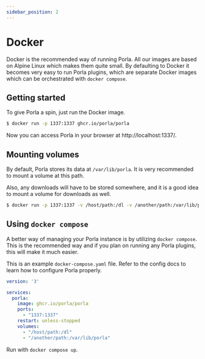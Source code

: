 ```yaml
---
sidebar_position: 2
---
```


# Docker

Docker is the recommended way of running Porla. All our images are based on
Alpine Linux which makes them quite small. By defaulting to Docker it becomes
very easy to run Porla plugins, which are separate Docker images which can be
orchestrated with `docker compose`.

## Getting started

To give Porla a spin, just run the Docker image.

```sh
$ docker run -p 1337:1337 ghcr.io/porla/porla
```

Now you can access Porla in your browser at http://localhost:1337/.

## Mounting volumes

By default, Porla stores its data at `/var/lib/porla`. It is very recommended
to mount a volume at this path.

Also, any downloads will have to be stored somewhere, and it is a good idea to
mount a volume for downloads as well.

```sh
$ docker run -p 1337:1337 -v /host/path:/dl -v /another/path:/var/lib/porla ghcr.io/porla/porla
```

## Using `docker compose`

A better way of managing your Porla instance is by utilizing `docker compose`.
This is the recommended way and if you plan on running any Porla plugins, this
will make it much easier.

This is an example `docker-compose.yaml` file. Refer to the config docs to
learn how to configure Porla properly.

```yaml
version: '3'

services:
  porla:
    image: ghcr.io/porla/porla
    ports:
      - "1337:1337"
    restart: unless-stopped
    volumes:
      - "/host/path:/dl"
      - "/another/path:/var/lib/porla"
```

Run with `docker compose up`.
